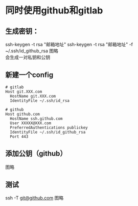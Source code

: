 # 同时使用github和gitlab
## 生成密钥：
ssh-keygen -t rsa "邮箱地址"
ssh-keygen -t rsa "邮箱地址" -f ~/.ssh/id_github_rsa
图略<br>
会生成一对私钥和公钥
## 新建一个config
```
# gitlab
Host git.XXX.com
  HostName git.XXX.com
  IdentityFile ~/.ssh/id_rsa
  
# github
Host github.com
  HostName ssh.github.com
  User XXXXX@XXX.com
  PreferredAuthentications publickey
  IdentityFile ~/.ssh/id_github_rsa
  Port 443
```
## 添加公钥（github）
图略<br>
## 测试
ssh -T git@github.com
图略<br>